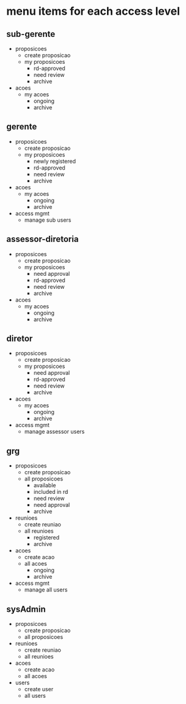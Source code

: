 # menu items for each access level

## sub-gerente

-   proposicoes
    -   create proposicao
    -   my proposicoes
        -   rd-approved
        -   need review
        -   archive
-   acoes
    -   my acoes
        -   ongoing
        -   archive

## gerente

-   proposicoes
    -   create proposicao
    -   my proposicoes
        -   newly registered
        -   rd-approved
        -   need review
        -   archive
-   acoes
    -   my acoes
        -   ongoing
        -   archive
-   access mgmt
    -   manage sub users

## assessor-diretoria

-   proposicoes
    -   create proposicao
    -   my proposicoes
        -   need approval
        -   rd-approved
        -   need review
        -   archive
-   acoes
    -   my acoes
        -   ongoing
        -   archive

## diretor

-   proposicoes
    -   create proposicao
    -   my proposicoes
        -   need approval
        -   rd-approved
        -   need review
        -   archive
-   acoes
    -   my acoes
        -   ongoing
        -   archive
-   access mgmt
    -   manage assessor users

## grg

-   proposicoes
    -   create proposicao
    -   all proposicoes
        -   available
        -   included in rd
        -   need review
        -   need approval
        -   archive
-   reunioes
    -   create reuniao
    -   all reunioes
        -   registered
        -   archive
-   acoes
    -   create acao
    -   all acoes
        -   ongoing
        -   archive
-   access mgmt
    -   manage all users

## sysAdmin

-   proposicoes
    -   create proposicao
    -   all proposicoes
-   reunioes
    -   create reuniao
    -   all reunioes
-   acoes
    -   create acao
    -   all acoes
-   users
    -   create user
    -   all users
